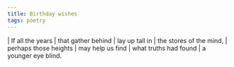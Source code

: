 ```yaml
---
title: Birthday wishes
tags: poetry
---
```


| If all the years
| that gather behind
| lay up tall in
| the stores of the mind,
| perhaps those heights
| may help us find
| what truths had found
| a younger eye blind.
